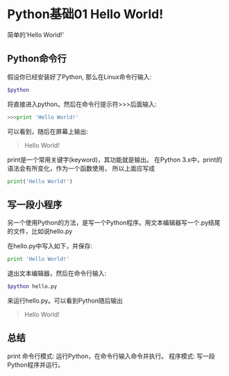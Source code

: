 # Python基础01 Hello World!

简单的‘Hello World!’

## Python命令行

假设你已经安装好了Python, 那么在Linux命令行输入:

```bash
$python
```

将直接进入python。然后在命令行提示符>>>后面输入:

```python
>>>print 'Hello World!'
```

可以看到，随后在屏幕上输出:
> Hello World!

print是一个常用关键字(keyword)，其功能就是输出。
在Python 3.x中，print的语法会有所变化，作为一个函数使用， 所以上面应写成

```python
print('Hello World!')
```
 

## 写一段小程序

另一个使用Python的方法，是写一个Python程序。用文本编辑器写一个.py结尾的文件，比如说hello.py

在hello.py中写入如下，并保存:

```python
print 'Hello World!'
```

退出文本编辑器，然后在命令行输入:
```bash
$python hello.py
```
来运行hello.py。可以看到Python随后输出
> Hello World!

## 总结
print
命令行模式: 运行Python，在命令行输入命令并执行。
程序模式: 写一段Python程序并运行。
